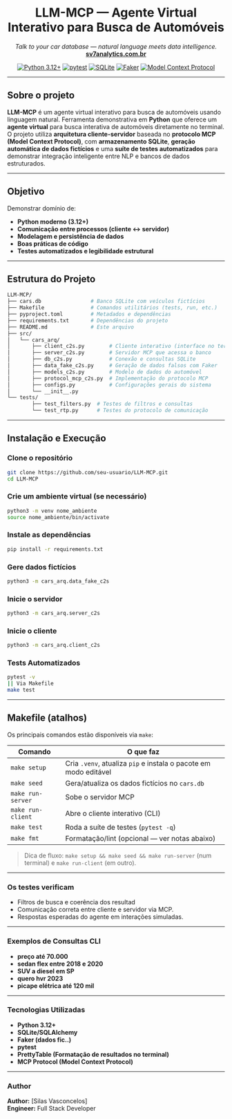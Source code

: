 <h1 align="center">LLM-MCP — Agente Virtual Interativo para Busca de Automóveis</h1>
<p align="center">
  <em>Talk to your car database — natural language meets data intelligence.</em><br>
  <a href="https://www.sv7analytics.com.br" target="_blank"><strong>sv7analytics.com.br</strong></a>
</p>

<p align="center">
  <a href="https://www.python.org/"><img src="https://img.shields.io/badge/Python-3.12+-blue.svg" alt="Python 3.12+"></a>
  <a href="https://pypi.org/project/pytest/"><img src="https://img.shields.io/badge/tests-pytest%20✔-brightgreen" alt="pytest"></a>
  <a href="https://www.sqlite.org/"><img src="https://img.shields.io/badge/database-SQLite-lightgrey.svg" alt="SQLite"></a>
  <a href="https://faker.readthedocs.io/"><img src="https://img.shields.io/badge/data-Faker-yellow.svg" alt="Faker"></a>
  <a href="https://modelcontextprotocol.io/"><img src="https://img.shields.io/badge/protocol-MCP-orange.svg" alt="Model Context Protocol"></a>
</p>

---

##  Sobre o projeto

**LLM-MCP** é um agente virtual interativo para busca de automóveis usando linguagem natural.
  Ferramenta demonstrativa em **Python** que oferece um **agente virtual** para busca interativa de automóveis diretamente no terminal.  O projeto utiliza **arquitetura cliente-servidor** baseada no **protocolo MCP (Model Context Protocol)**, com **armazenamento SQLite**, **geração automática de dados fictícios** e uma **suíte de testes automatizados** para demonstrar integração inteligente entre NLP e bancos de dados estruturados.

---

## Objetivo

Demonstrar domínio de:
- **Python moderno (3.12+)**
- **Comunicação entre processos (cliente ↔ servidor)**
- **Modelagem e persistência de dados**
- **Boas práticas de código**
- **Testes automatizados e legibilidade estrutural**

---

## Estrutura do Projeto
```bash
LLM-MCP/
├── cars.db                # Banco SQLite com veículos fictícios
├── Makefile               # Comandos utilitários (tests, run, etc.)
├── pyproject.toml         # Metadados e dependências
├── requirements.txt       # Dependências do projeto
├── README.md              # Este arquivo
├── src/
│   └── cars_arq/
│       ├── client_c2s.py        # Cliente interativo (interface no terminal)
│       ├── server_c2s.py        # Servidor MCP que acessa o banco
│       ├── db_c2s.py            # Conexão e consultas SQLite
│       ├── data_fake_c2s.py     # Geração de dados falsos com Faker
│       ├── models_c2s.py        # Modelo de dados do automóvel
│       ├── protocol_mcp_c2s.py  # Implementação do protocolo MCP
│       ├── configs.py           # Configurações gerais do sistema
│       └── __init__.py
└── tests/
        ├── test_filters.py  # Testes de filtros e consultas
        └── test_rtp.py      # Testes do protocolo de comunicação
```
---

## Instalação e Execução

### Clone o repositório
```bash
git clone https://github.com/seu-usuario/LLM-MCP.git
cd LLM-MCP
```

### Crie um ambiente virtual (se necessário)
```bash
python3 -m venv nome_ambiente
source nome_ambiente/bin/activate
```

### Instale as dependências
```bash
pip install -r requirements.txt
```

### Gere dados fictícios
```bash
python3 -m cars_arq.data_fake_c2s
```

### Inicie o servidor
```bash
python3 -m cars_arq.server_c2s
```

### Inicie o cliente
```bash
python3 -m cars_arq.client_c2s
```

### Tests Automatizados
```bash
pytest -v
|| Via Makefile
make test
```
---
## Makefile (atalhos)

Os principais comandos estão disponíveis via `make`:

| Comando          | O que faz                                                                 |
|------------------|---------------------------------------------------------------------------|
| `make setup`     | Cria `.venv`, atualiza `pip` e instala o pacote em modo editável          |
| `make seed`      | Gera/atualiza os dados fictícios no `cars.db`                             |
| `make run-server`| Sobe o servidor MCP                                                       |
| `make run-client`| Abre o cliente interativo (CLI)                                           |
| `make test`      | Roda a suíte de testes (`pytest -q`)                                      |
| `make fmt`       | Formatação/lint (opcional — ver notas abaixo)                             |

> Dica de fluxo: `make setup && make seed && make run-server` (num terminal) e `make run-client` (em outro).

---

### Os testes verificam 
- Filtros de busca e coerência dos resultad
- Comunicação correta entre cliente e servidor via MCP.
- Respostas esperadas do agente em interações simuladas.

---

### Exemplos de Consultas CLI
- **preço até 70.000**
- **sedan flex entre 2018 e 2020**
- **SUV a diesel em SP**
- **quero hvr 2023**
- **picape elétrica até 120 mil**

---

### Tecnologias Utilizadas
- **Python 3.12+**
- **SQLite/SQLAlchemy**
- **Faker (dados fic..)**
- **pytest**
- **PrettyTable (Formatação de resultados no terminal)**
- **MCP Protocol (Model Context Protocol)**

---

### Author
**Author:** [Silas Vasconcelos]  
**Engineer:** Full Stack Developer 

